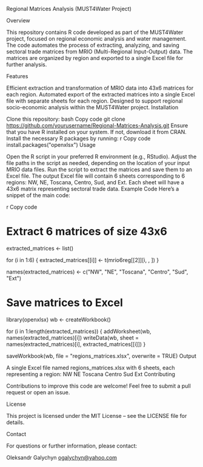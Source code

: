 Regional Matrices Analysis (MUST4Water Project)

Overview

This repository contains R code developed as part of the MUST4Water project, focused on regional economic analysis and water management. The code automates the process of extracting, analyzing, and saving sectoral trade matrices from MRIO (Multi-Regional Input-Output) data. The matrices are organized by region and exported to a single Excel file for further analysis.

Features

Efficient extraction and transformation of MRIO data into 43x6 matrices for each region.
Automated export of the extracted matrices into a single Excel file with separate sheets for each region.
Designed to support regional socio-economic analysis within the MUST4Water project.
Installation

Clone this repository:
bash
Copy code
git clone https://github.com/yourusername/Regional-Matrices-Analysis.git
Ensure that you have R installed on your system. If not, download it from CRAN.
Install the necessary R packages by running:
r
Copy code
install.packages("openxlsx")
Usage

Open the R script in your preferred R environment (e.g., RStudio).
Adjust the file paths in the script as needed, depending on the location of your input MRIO data files.
Run the script to extract the matrices and save them to an Excel file.
The output Excel file will contain 6 sheets corresponding to 6 regions: NW, NE, Toscana, Centro, Sud, and Ext. Each sheet will have a 43x6 matrix representing sectoral trade data.
Example Code
Here’s a snippet of the main code:

r
Copy code
# Extract 6 matrices of size 43x6
extracted_matrices <- list()

for (i in 1:6) {
  extracted_matrices[[i]] <- t(mrio6reg[[2]][i, , ])
}

names(extracted_matrices) <- c("NW", "NE", "Toscana", "Centro", "Sud", "Ext")

# Save matrices to Excel
library(openxlsx)
wb <- createWorkbook()

for (i in 1:length(extracted_matrices)) {
  addWorksheet(wb, names(extracted_matrices)[i])
  writeData(wb, sheet = names(extracted_matrices)[i], extracted_matrices[[i]])
}

saveWorkbook(wb, file = "regions_matrices.xlsx", overwrite = TRUE)
Output

A single Excel file named regions_matrices.xlsx with 6 sheets, each representing a region:
NW
NE
Toscana
Centro
Sud
Ext
Contributing

Contributions to improve this code are welcome! Feel free to submit a pull request or open an issue.

License

This project is licensed under the MIT License – see the LICENSE file for details.

Contact

For questions or further information, please contact:

Oleksandr Galychyn
ogalychyn@yahoo.com
